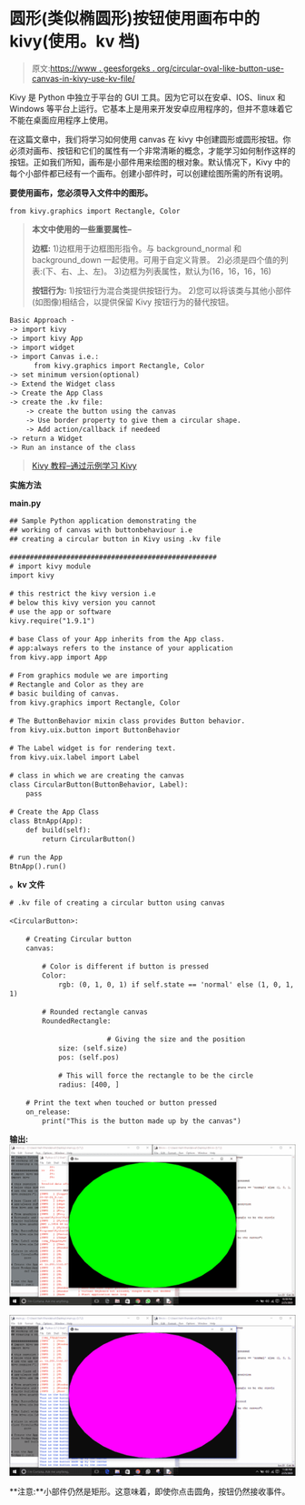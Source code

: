 # 圆形(类似椭圆形)按钮使用画布中的 kivy(使用。kv 档)

> 原文:[https://www . geesforgeks . org/circular-oval-like-button-use-canvas-in-kivy-use-kv-file/](https://www.geeksforgeeks.org/circular-oval-like-button-using-canvas-in-kivy-using-kv-file/)

Kivy 是 Python 中独立于平台的 GUI 工具。因为它可以在安卓、IOS、linux 和 Windows 等平台上运行。它基本上是用来开发安卓应用程序的，但并不意味着它不能在桌面应用程序上使用。

在这篇文章中，我们将学习如何使用 canvas 在 kivy 中创建圆形或圆形按钮。你必须对画布、按钮和它们的属性有一个非常清晰的概念，才能学习如何制作这样的按钮。正如我们所知，画布是小部件用来绘图的根对象。默认情况下，Kivy 中的每个小部件都已经有一个画布。创建小部件时，可以创建绘图所需的所有说明。

**要使用画布，您必须导入文件中的图形。**

```
from kivy.graphics import Rectangle, Color
```

> **本文中使用的一些重要属性–**
> 
> **边框:**
> 1)边框用于边框图形指令。与 background_normal 和 background_down 一起使用。可用于自定义背景。
> 2)必须是四个值的列表:(下、右、上、左)。
> 3)边框为列表属性，默认为(16，16，16，16)
> 
> **按钮行为:**
> 1)按钮行为混合类提供按钮行为。
> 2)您可以将该类与其他小部件(如图像)相结合，以提供保留 Kivy 按钮行为的替代按钮。

```
Basic Approach -
-> import kivy
-> import kivy App
-> import widget
-> import Canvas i.e.:
      from kivy.graphics import Rectangle, Color
-> set minimum version(optional)
-> Extend the Widget class
-> Create the App Class
-> create the .kv file:
    -> create the button using the canvas
    -> Use border property to give them a circular shape.
    -> Add action/callback if needeed
-> return a Widget
-> Run an instance of the class
```

> [Kivy 教程–通过示例学习 Kivy](https://www.geeksforgeeks.org/kivy-tutorial/)

**实施方法**

**main.py**

```
## Sample Python application demonstrating the 
## working of canvas with buttonbehaviour i.e
## creating a circular button in Kivy using .kv file 

################################################### 
# import kivy module 
import kivy 

# this restrict the kivy version i.e 
# below this kivy version you cannot 
# use the app or software 
kivy.require("1.9.1") 

# base Class of your App inherits from the App class. 
# app:always refers to the instance of your application 
from kivy.app import App 

# From graphics module we are importing 
# Rectangle and Color as they are 
# basic building of canvas. 
from kivy.graphics import Rectangle, Color 

# The ButtonBehavior mixin class provides Button behavior. 
from kivy.uix.button import ButtonBehavior 

# The Label widget is for rendering text. 
from kivy.uix.label import Label 

# class in which we are creating the canvas 
class CircularButton(ButtonBehavior, Label): 
    pass

# Create the App Class 
class BtnApp(App): 
    def build(self): 
        return CircularButton() 

# run the App 
BtnApp().run() 
```

**。kv 文件**

```
# .kv file of creating a circular button using canvas

<CircularButton>: 

    # Creating Circular button 
    canvas: 

        # Color is different if button is pressed
        Color: 
            rgb: (0, 1, 0, 1) if self.state == 'normal' else (1, 0, 1, 1) 

        # Rounded rectangle canvas 
        RoundedRectangle:

                        # Giving the size and the position 
            size: (self.size) 
            pos: (self.pos) 

            # This will force the rectangle to be the circle 
            radius: [400, ]

    # Print the text when touched or button pressed     
    on_release: 
        print("This is the button made up by the canvas") 
```

**输出:**
![](img/91ef3a024db5a672f41c0302e4f328ef.png)

![](img/91c5dd2d372fa323eb3246da4a497faf.png)

**注意:**小部件仍然是矩形。这意味着，即使你点击圆角，按钮仍然接收事件。